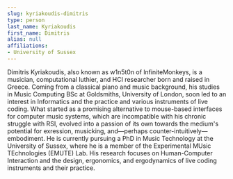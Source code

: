 ```yaml
---
slug: kyriakoudis-dimitris
type: person
last_name: Kyriakoudis
first_name: Dimitris
alias: null
affiliations:
- University of Sussex
---
```


Dimitris Kyriakoudis, also known as w1n5t0n of lnfiniteMonkeys, is a musician, computational luthier, and HCI researcher born and raised in Greece. Coming from a classical piano and music background, his studies in Music Computing BSc at Goldsmiths, University of London, soon led to an interest in Informatics and the practice and various instruments of live coding. What started as a promising alternative to mouse-based interfaces for computer music systems, which are incompatible with his chronic struggle with RSI, evolved into a passion of its own towards the medium's potential for exression, musicking, and—perhaps counter-intuitively—embodiment. He is currently pursuing a PhD in Music Technology at the University of Sussex, where he is a member of the Experimental MUsic TEchnologies (EMUTE) Lab. His research focuses on Human-Computer Interaction and the design, ergonomics, and ergodynamics of live coding instruments and their practice.